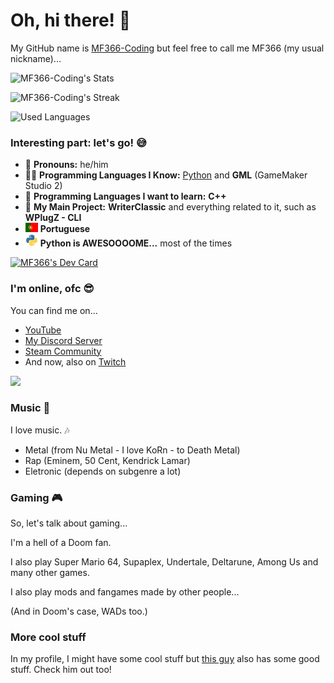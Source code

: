 # Oh, hi there! 👋
My GitHub name is [MF366-Coding](https://mf366-coding.github.io) but feel free to call me MF366 (my usual nickname)...

![MF366-Coding's Stats](https://github-readme-stats.vercel.app/api?username=MF366-Coding&theme=tokyonight&show_icons=true&hide_border=false&count_private=false)

![MF366-Coding's Streak](https://github-readme-streak-stats.herokuapp.com/?user=MF366-Coding&theme=tokyonight&hide_border=false)

![Used Languages](https://github-readme-stats.vercel.app/api/top-langs/?username=MF366-Coding&layout=compact&langs_count=3&theme=tokyonight)

### Interesting part: let's go! 😅
* 👨 __Pronouns:__ he/him
* 👨‍💻 __Programming Languages I Know:__ [Python](https://python.org) and **GML** (GameMaker Studio 2)
* 🤔 __Programming Languages I want to learn:__ **C++**
* 🔭 **My Main Project:** **WriterClassic** and everything related to it, such as **WPlugZ - CLI**
* <img src="https://github.com/lipis/flag-icons/blob/main/flags/4x3/pt.svg" alt="Portugal made Portuguese not Brazil" style="width:20px" title="PORTUGAL!!!!!"></img> **Portuguese**
* <img src="https://github.com/vscode-icons/vscode-icons/blob/master/icons/file_type_python.svg" alt="Python dev :)" title="Python dev :)" style="width:20px;height=20px"></img> **Python is AWESOOOOME...** most of the times 

<a href="https://app.daily.dev/mf366"><img src="https://api.daily.dev/devcards/v2/psZxWT5u6YaQ67P6ILf73.png?type=default&r=9rn" width="356" alt="MF366's Dev Card"/></a>

### I'm online, ofc 😎
You can find me on...
* [YouTube](https://youtube.com/@mf_366)
* [My Discord Server](https://discord.gg/invite/pTfkr24p8M)
* [Steam Community](https://steamcommunity.com/profiles/76561199465872463)
* And now, also on [Twitch](https://twitch.tv/real_mf366)

<a href="https://www.buymeacoffee.com/mf366"><img src="https://img.buymeacoffee.com/button-api/?text=Buy me a book&emoji=📖&slug=mf366&button_colour=FFDD00&font_colour=000000&font_family=Lato&outline_colour=000000&coffee_colour=ffffff" /></a>

### Music 🎵
I love music. 🎶

* Metal (from Nu Metal - I love KoRn - to Death Metal) 
* Rap (Eminem, 50 Cent, Kendrick Lamar) 
* Eletronic (depends on subgenre a lot) 

### Gaming 🎮
So, let's talk about gaming...

I'm a hell of a Doom fan. 

I also play Super Mario 64, Supaplex, Undertale, Deltarune, Among Us and many other games. 

I also play mods and fangames made by other people...

(And in Doom's case, WADs too.)

### More cool stuff
In my profile, I might have some cool stuff but [this guy](https://github.com/norbcodes) also has some good stuff. Check him out too! 

<!--
**MF366-Coding/MF366-Coding** is a ✨ _special_ ✨ repository because its `README.md` (this file) appears on your GitHub profile.

Here are some ideas to get you started:

- 🔭 I’m currently working on ...
- 🌱 I’m currently learning ...
- 👯 I’m looking to collaborate on ...
- 🤔 I’m looking for help with ...
- 💬 Ask me about ...
- 📫 How to reach me: ...
- 😄 Pronouns: ...
- ⚡ Fun fact: ...
-->
